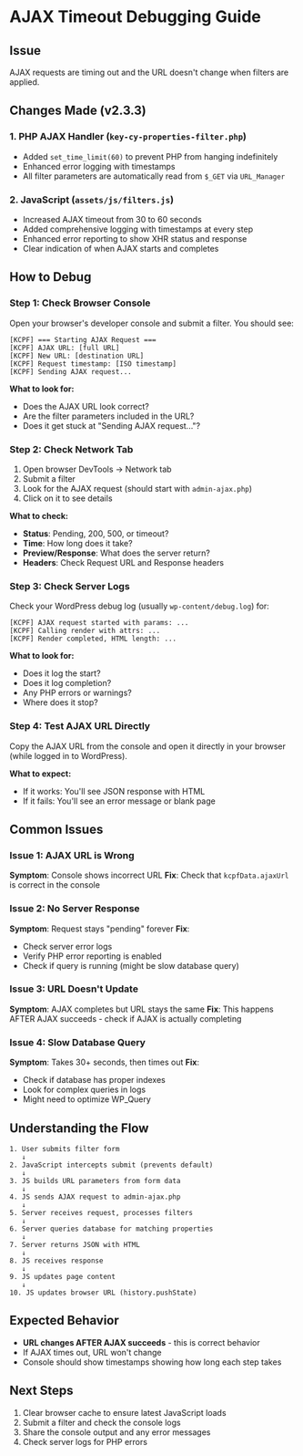 # AJAX Timeout Debugging Guide

## Issue

AJAX requests are timing out and the URL doesn't change when filters are applied.

## Changes Made (v2.3.3)

### 1. PHP AJAX Handler (`key-cy-properties-filter.php`)

- Added `set_time_limit(60)` to prevent PHP from hanging indefinitely
- Enhanced error logging with timestamps
- All filter parameters are automatically read from `$_GET` via `URL_Manager`

### 2. JavaScript (`assets/js/filters.js`)

- Increased AJAX timeout from 30 to 60 seconds
- Added comprehensive logging with timestamps at every step
- Enhanced error reporting to show XHR status and response
- Clear indication of when AJAX starts and completes

## How to Debug

### Step 1: Check Browser Console

Open your browser's developer console and submit a filter. You should see:

```
[KCPF] === Starting AJAX Request ===
[KCPF] AJAX URL: [full URL]
[KCPF] New URL: [destination URL]
[KCPF] Request timestamp: [ISO timestamp]
[KCPF] Sending AJAX request...
```

**What to look for:**

- Does the AJAX URL look correct?
- Are the filter parameters included in the URL?
- Does it get stuck at "Sending AJAX request..."?

### Step 2: Check Network Tab

1. Open browser DevTools → Network tab
2. Submit a filter
3. Look for the AJAX request (should start with `admin-ajax.php`)
4. Click on it to see details

**What to check:**

- **Status**: Pending, 200, 500, or timeout?
- **Time**: How long does it take?
- **Preview/Response**: What does the server return?
- **Headers**: Check Request URL and Response headers

### Step 3: Check Server Logs

Check your WordPress debug log (usually `wp-content/debug.log`) for:

```
[KCPF] AJAX request started with params: ...
[KCPF] Calling render with attrs: ...
[KCPF] Render completed, HTML length: ...
```

**What to look for:**

- Does it log the start?
- Does it log completion?
- Any PHP errors or warnings?
- Where does it stop?

### Step 4: Test AJAX URL Directly

Copy the AJAX URL from the console and open it directly in your browser (while logged in to WordPress).

**What to expect:**

- If it works: You'll see JSON response with HTML
- If it fails: You'll see an error message or blank page

## Common Issues

### Issue 1: AJAX URL is Wrong

**Symptom**: Console shows incorrect URL
**Fix**: Check that `kcpfData.ajaxUrl` is correct in the console

### Issue 2: No Server Response

**Symptom**: Request stays "pending" forever
**Fix**:

- Check server error logs
- Verify PHP error reporting is enabled
- Check if query is running (might be slow database query)

### Issue 3: URL Doesn't Update

**Symptom**: AJAX completes but URL stays the same
**Fix**: This happens AFTER AJAX succeeds - check if AJAX is actually completing

### Issue 4: Slow Database Query

**Symptom**: Takes 30+ seconds, then times out
**Fix**:

- Check if database has proper indexes
- Look for complex queries in logs
- Might need to optimize WP_Query

## Understanding the Flow

```
1. User submits filter form
   ↓
2. JavaScript intercepts submit (prevents default)
   ↓
3. JS builds URL parameters from form data
   ↓
4. JS sends AJAX request to admin-ajax.php
   ↓
5. Server receives request, processes filters
   ↓
6. Server queries database for matching properties
   ↓
7. Server returns JSON with HTML
   ↓
8. JS receives response
   ↓
9. JS updates page content
   ↓
10. JS updates browser URL (history.pushState)
```

## Expected Behavior

- **URL changes AFTER AJAX succeeds** - this is correct behavior
- If AJAX times out, URL won't change
- Console should show timestamps showing how long each step takes

## Next Steps

1. Clear browser cache to ensure latest JavaScript loads
2. Submit a filter and check the console logs
3. Share the console output and any error messages
4. Check server logs for PHP errors
